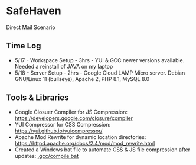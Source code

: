 # SafeHaven
Direct Mail Scenario

Time Log
---------------------------------------------------------------
* 5/17 - Workspace Setup - 3hrs - YUI & GCC newer versions available. Needed a reinstall of JAVA on my laptop
* 5/18 - Server Setup - 2hrs - Google Cloud LAMP Micro server. Debian GNU/Linux 11 (bullseye), Apache 2, PHP 8.1, MySQL 8.0

Tools & Libraries
---------------------------------------------------------------
* Google Closuer Compiler for JS Compression: https://developers.google.com/closure/compiler
* YUI Compressor for CSS Compression: https://yui.github.io/yuicompressor/
* Apache Mod Rewrite for dynamic location directories: https://httpd.apache.org/docs/2.4/mod/mod_rewrite.html
* Created a Windows bat file to automate CSS & JS file compression after updates: [.gcc/compile.bat 
](https://github.com/ghenle/SafeHaven/blob/main/.gcc/compile.bat)
